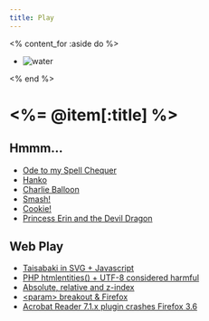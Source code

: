 ```yaml
---
title: Play
---
```


<% content_for :aside do %>
  <ul class="image-list">
    <li><img alt="water" src="/img/play/water.jpg" /></li>
  </ul>
<% end %>

# <%= @item[:title] %>

## Hmmm...

- [Ode to my Spell Chequer](ode-to-my-spell-chequer/)
- [Hanko](/img/play/nishinaga.png)
- [Charlie Balloon](/img/play/charlie_balloon.jpg)
- [Smash!](/img/play/computer.gif)
- [Cookie!](http://media.ejinjue.org/fun/video/cookie.mov)
- [Princess Erin and the Devil Dragon](http://media.ejinjue.org/fun/princess-erin.html)
 
## Web Play

- [Taisabaki in SVG + Javascript](http://media.ejinjue.org/taisabaki/taisabaki.xml)
- [PHP htmlentities() + UTF-8 considered harmful](http://media.ejinjue.org/play/htmlentities/)
- [Absolute, relative and z-index](http://media.ejinjue.org/play/zindex/)
- [&lt;param&gt; breakout &amp; Firefox](http://media.ejinjue.org/play/param_breakout/)
- [Acrobat Reader 7.1.x plugin crashes Firefox 3.6](http://media.ejinjue.org/play/acrobat_7.1_and_firefox_3.6_crash/)
